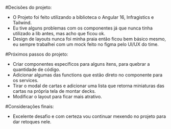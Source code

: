 #Decisões do projeto: 
 - O Projeto foi feito utilizando a biblioteca o Angular 16, Infragistics e Tailwind.
 - Eu tive alguns problemas com os componentes já que nunca tinha utilizado a lib antes, mas acho que ficou ok.
 - Design de layouts nunca foi minha praia então ficou bem básico mesmo, eu sempre trabalhei com um mock feito no figma pelo UI/UX do time.

#Próximos passos do projeto:
 - Criar componentes específicos para alguns itens, para quebrar a quantidade de código.
 - Adicionar algumas das functions que estão direto no componente para os services.
 - Tirar o modal de cartas e adicionar uma lista que retorna miniaturas das cartas na própria tela de montar decks.
 - Modificar o layout para ficar mais atrativo.

 #Considerações finais:
 - Excelente desafio e com certeza vou continuar mexendo no projeto para dar retoques nele.    